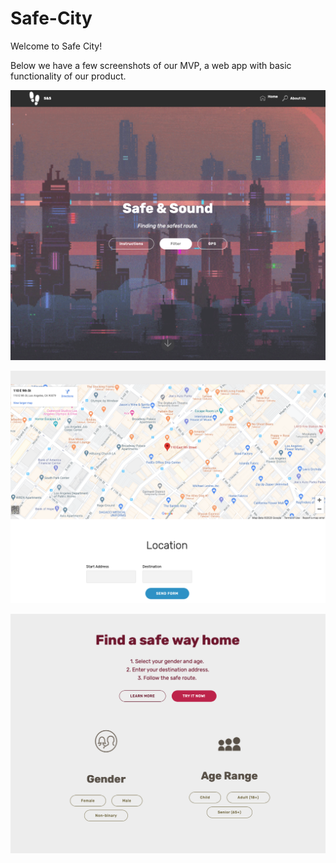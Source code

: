 # Safe-City

Welcome to Safe City!

Below we have a few screenshots of our MVP, a web app with basic functionality of our product. 

![Home](images/MVP_1.png)

![Sign Up](images/MVP_2.png)

![Map](images/MVP_3.png)
